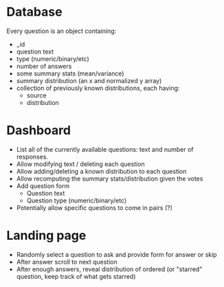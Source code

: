 # Database

Every question is an object containing:
- _id
- question text
- type (numeric/binary/etc)
- number of answers
- some summary stats (mean/variance)
- summary distribution (an x and normalized y array)
- collection of previously known distributions, each having:
	- source
	- distribution

# Dashboard

- List all of the currently available questions: text and number of responses.
- Allow modifying text / deleting each question
- Allow adding/deleting a known distribution to each question
- Allow recomputing the summary stats/distribution given the votes
- Add question form
	- Question text
	- Question type (numeric/binary/etc)
- Potentially allow specific questions to come in pairs (?)

# Landing page

- Randomly select a question to ask and provide form for answer or skip
- After answer scroll to next question
- After enough answers, reveal distribution of ordered (or "starred" question, keep track of what gets starred)